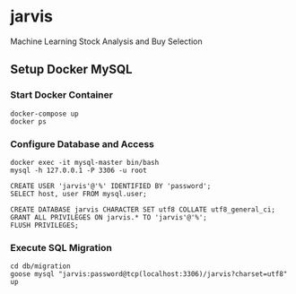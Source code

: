 # jarvis
Machine Learning Stock Analysis and Buy Selection

## Setup Docker MySQL

### Start Docker Container

```
docker-compose up
docker ps
```

### Configure Database and Access
```
docker exec -it mysql-master bin/bash
mysql -h 127.0.0.1 -P 3306 -u root

CREATE USER 'jarvis'@'%' IDENTIFIED BY 'password';
SELECT host, user FROM mysql.user;

CREATE DATABASE jarvis CHARACTER SET utf8 COLLATE utf8_general_ci;
GRANT ALL PRIVILEGES ON jarvis.* TO 'jarvis'@'%';
FLUSH PRIVILEGES;
```

### Execute SQL Migration

```
cd db/migration
goose mysql "jarvis:password@tcp(localhost:3306)/jarvis?charset=utf8" up
```
